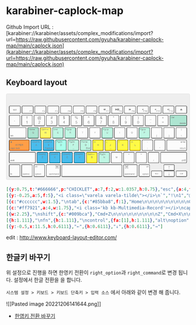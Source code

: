 # karabiner-caplock-map

Github Import URL : [karabiner://karabiner/assets/complex_modifications/import?url=https://raw.githubusercontent.com/gyuha/karabiner-caplock-map/main/caplock.json](karabiner://karabiner/assets/complex_modifications/import?url=https://raw.githubusercontent.com/gyuha/karabiner-caplock-map/main/caplock.json)


## Keyboard layout

![keyboard](https://raw.githubusercontent.com/gyuha/karabiner-caplock-map/main/keyboard-layout.png)

```json
[{y:0.75,t:"#666666",p:"CHICKLET",a:7,f:2,w:1.0357,h:0.75},"esc",{a:4,fa:[0,0,0,1],w:1.0357,h:0.75},"\n\n\nF1",{w:1.0357,h:0.75},"\n\n\nF2",{w:1.0357,h:0.75},"\n\n\nF3",{w:1.0357,h:0.75},"\n\n\nF4",{w:1.0357,h:0.75},"\n\n\nF5",{w:1.0357,h:0.75},"\n\n\nF6",{w:1.0357,h:0.75},"\n\n\nF7\n\n\n\n\n\n<i class='fa fa-backward'></i>",{fa:[0,0,0,1,0,0,0,0,0,1],w:1.0357,h:0.75},"\n\n\nF8\n\n\n\n\n\n<i class='fa fa-play'></i><i class='fa fa-pause'></i>",{fa:[0,0,0,1],w:1.0357,h:0.75},"\n\n\nF9\n\n\n\n\n\n<i class='fa fa-forward'></i>",{w:1.0357,h:0.75},"\n\n\nF10\n\n\n\n\n\n<i class='fa fa-volume-off'></i>",{w:1.0357,h:0.75},"\n\n\nF11\n\n\n\n\n\n<i class='fa fa-volume-down'></i>",{w:1.0357,h:0.75},"\n\n\nF12\n\n\n\n\n\n<i class='fa fa-volume-up'></i>",{a:7,w:1.0357,h:0.75},"<i class='fa fa-eject'></i>"],
[{y:-0.25,a:5,f:5},"<i class=\"varela varela-tilde\"></i>\n`","!\n1","@\n2","#\n3","$\n4","%\n5","^\n6","&\n7","*\n8","(\n9",")\n0","_\n-","+\n=",{c:"#85bba8",a:4,f:2,w:1.5},"Del\n\n\ndelete"],
[{c:"#cccccc",w:1.5},"\ntab",{c:"#85bba8",f:1},"Home\n\n\n\n\n\n\n\n\nQ",{c:"#fad03d"},"Opt+→\n\n\n\n\n\n\n\n\nW",{c:"#93c9b7"},"End\n\n\n\n\n\n\n\n\nE","PgUp\n\n\n\n\n\n\n\n\nR",{c:"#cccccc",a:7},"T","Y",{c:"#93c9b7",a:4},"PgUp\n\n\n\n\n\n\n\n\nU",{c:"#cccccc",a:7},"I","O",{c:"#93c9b7",a:4},"PgUp\n\n\n\n\n\n\n\n\nP",{c:"#cccccc",a:5},"\n[","\n]","|\n\\"],
[{c:"#ff7921",a:4,w:1.75},"<i class='kb kb-Multimedia-Record'></i>\ncaps lock\n\n\n\n\n\n\n\nHYPER",{c:"#009bca"},"Cmd+A\n\n\n\n\n\n\n\n\nA","Cmd+S\n\n\nCapture\n\n\n\n\n\nS",{c:"#7adabd"},"PgDn\n\n\n\n\n\n\n\n\nD",{c:"#93c9b7",n:true},"PgDn\n\n\n\n\n\n\n\n\nF","Home\n\n\nEnd\n\n\n\n\n\nG",{c:"#ffd100"},"←\n\n\n\n\n\n\n\n\nH",{n:true},"↓\n\n\n\n\n\n\n\n\nJ","↑\n\n\n\n\n\n\n\n\nK","→\n\n\n\n\n\n\n\n\nL",{c:"#cccccc",a:5},":\n;","\n'",{a:4,w:1.75},"\n\nenter\nreturn"],
[{w:2.25},"\nshift",{c:"#009bca"},"Cmd+Z\n\n\n\n\n\n\n\n\nZ","Cmd+X\n\n\n\n\n\n\n\n\nX","Cmd+C\n\n\n\n\n\n\n\n\nC","Cmd+V\n\n\n\n\n\n\n\n\nV",{c:"#ffd100"},"Opt+←\n\n\n\n\n\n\n\n\nB",{c:"#93c9b7"},"PgDn\n\n\n\n\n\n\n\n\nN",{c:"#cccccc",a:7},"M",{a:5},"<\n,",">\n.","\n/",{a:4,f:2,w:2.25},"\n\n\nshift"],
[{h:1.111},"\nfn",{h:1.111},"\ncontrol",{fa:[1],h:1.111},"alt\noption",{fa:[1,0,5],w:1.25,h:1.111},"\n\n⌘\ncommand",{a:7,w:5,h:1.111},"",{a:4,fa:[5],w:1.25,h:1.111},"⌘\ncommand",{fa:[5,0,1],h:1.111},"\n\nalt\noption",{x:1,a:7,f:5,h:0.611},"↑"],
[{y:-0.5,x:11.5,h:0.6111},"←",{h:0.6111},"↓",{h:0.6111},"→"]

```
edit : http://www.keyboard-layout-editor.com/

## 한글키 바꾸기
위 설정으로 진행을 하면 한영키 전환이 `right_option`과 `right_command`로 변경 됩니다.
설정에서 한글 전환을 을 합니다.

`시스템 설정 > 키보드 > 키보드 단축키 > 입력 소스` 에서 아래와 같이 변경 해 줍니다.

![[Pasted image 20221206141644.png]]

- [한영키 전환 바꾸기](https://taro.finjoy.net/entry/m1-%EB%A7%A5%EB%B6%81-%ED%95%9C%EC%98%81-%EC%A0%84%ED%99%98-%EB%8A%90%EB%A0%A4%EC%84%9C-%EC%A7%9C%EC%A6%9D-%EB%82%9C%EB%8B%A4%EB%A9%B4-%EB%91%90%EA%B0%80%EC%A7%80-%ED%95%B4%EA%B2%B0%EB%B0%A9%EB%B2%95)
